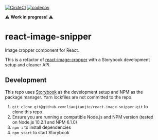 [![CircleCI](https://circleci.com/gh/liaujianjie/react-image-snipper.svg?style=svg)](https://circleci.com/gh/liaujianjie/react-image-snipper)
[![codecov](https://codecov.io/gh/liaujianjie/react-image-snipper/branch/master/graph/badge.svg)](https://codecov.io/gh/liaujianjie/react-image-snipper)

⚠️ **Work in progress!** ⚠️

# react-image-snipper

Image cropper component for React.

This is a refactor of [react-image-cropper](https://github.com/jerryshew/react-image-cropper) with a Storybook development setup and cleaner API.

## Development

This repo uses [Storybook](https://storybook.js.org/) as the development setup and NPM as the package manager. Yarn lockfiles are not committed to the repo.

1. `git clone git@github.com:liaujianjie/react-image-snipper.git` to clone this repo
2. Ensure you are running a compatible Node.js and NPM version (tested on Node.js 10.2.1 and NPM 6.1.0)
3. `npm i` to install dependencies
4. `npm start` to start Storybook
